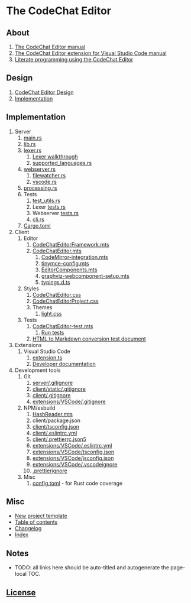 # The CodeChat Editor

## About

1.  [The CodeChat Editor manual](README.md)
2.  [The CodeChat Editor extension for Visual Studio Code manual](extensions/VSCode/README.md)
3.  [Literate programming using the CodeChat Editor](docs/style_guide.cpp)

## Design

1.  [CodeChat Editor Design](docs/design.md)
2.  [Implementation](docs/implementation.md)

## Implementation

1.  Server
    1.  [main.rs](server/src/main.rs)
    2.  [lib.rs](server/src/lib.rs)
    3.  [lexer.rs](server/src/lexer.rs)
        1.  [Lexer walkthrough](server/src/lexer/lexer-walkthrough.md)
        2.  [supported_languages.rs](server/src/lexer/supported_languages.rs)
    4.  [webserver.rs](server/src/webserver.rs)
        1.  [filewatcher.rs](server/src/webserver/filewatcher.rs)
        2.  [vscode.rs](server/src/webserver/vscode.rs)
    5.  [processing.rs](server/src/processing.rs)
    6.  Tests
        1.  [test_utils.rs](server/src/test_utils.rs)
        2.  Lexer [tests.rs](server/src/lexer/tests.rs)
        3.  Webserver [tests.rs](server/src/webserver/tests.rs)
        4.  [cli.rs](server/tests/cli.rs)
    7.  [Cargo.toml](server/Cargo.toml)
2.  Client
    1.  Editor
        1.  [CodeChatEditorFramework.mts](client/src/CodeChatEditorFramework.mts)
        2.  [CodeChatEditor.mts](client/src/CodeChatEditor.mts)
            1.  [CodeMirror-integration.mts](client/src/CodeMirror-integration.mts)
            2.  [tinymce-config.mts](client/src/tinymce-config.mts)
            3.  [EditorComponents.mts](client/src/EditorComponents.mts)
            4.  [graphviz-webcomponent-setup.mts](client/src/graphviz-webcomponent-setup.mts)
            5.  [typings.d.ts](client/src/typings.d.ts)
    2.  Styles
        1.  [CodeChatEditor.css](client/static/css/CodeChatEditor.css)
        2.  [CodeChatEditorProject.css](client/static/css/CodeChatEditorProject.css)
        3.  Themes
            1.  [light.css](client/static/css/themes/light.css)
    3.  Tests
        1.  [CodeChatEditor-test.mts](client/src/CodeChatEditor-test.mts)
            1.  [Run tests](server/src/lib.rs?test)
        2.  [HTML to Markdown conversion test document](docs/Markdown_HTML.js)
3.  Extensions
    1.  Visual Studio Code
        1.  [extension.ts](extensions/VSCode/src/extension.ts)
        2.  [Developer documentation](extensions/VSCode/developer.md)
4.  Development tools
    1.  Git
        1.  [server/.gitignore](server/.gitignore)
        2.  [client/static/.gitignore](client/static/.gitignore)
        3.  [client/.gitignore](client/.gitignore)
        4.  [extensions/VSCode/.gitignore](extensions/VSCode/.gitignore)
    2.  NPM/esbuild
        1.  [HashReader.mts](client/src/HashReader.mts)
        2.  client/package.json
        3.  [client/tsconfig.json](client/tsconfig.json)
        4.  [client/.eslintrc.yml](client/.eslintrc.yml)
        5.  [client/.prettierrc.json5](client/.prettierrc.json5)
        6.  [extensions/VSCode/.eslintrc.yml](extensions/VSCode/.eslintrc.yml)
        7.  [extensions/VSCode/tsconfig.json](extensions/VSCode/tsconfig.json)
        8.  [extensions/VSCode/jsconfig.json](extensions/VSCode/jsconfig.json)
        9.  [extensions/VSCode/.vscodeignore](extensions/VSCode/.vscodeignore)
        10. [.prettierignore](.prettierignore)
    3.  Misc
        1.  [config.toml](server/.cargo/config.toml) - for Rust code coverage

## Misc

- <a href="new-project-template/README.md" target="_blank" rel="noopener">New
  project template</a>
- [Table of contents](toc.md)
- [Changelog](docs/CHANGELOG.md)
- [Index](docs/index.md)

## Notes

- <a id="auto-title"></a>TODO: all links here should be auto-titled and
  autogenerate the page-local TOC.

## [License](LICENSE.md)
